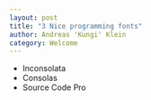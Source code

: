 ```yaml
---
layout: post
title: "3 Nice programming fonts"
author: Andreas 'Kungi' Klein
category: Welcome
---
```


- Inconsolata
- Consolas
- Source Code Pro
